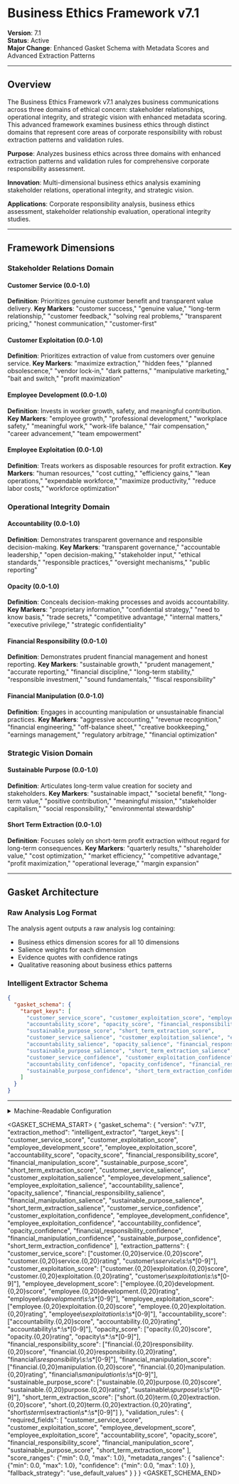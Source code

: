 # Business Ethics Framework v7.1

**Version**: 7.1  
**Status**: Active  
**Major Change**: Enhanced Gasket Schema with Metadata Scores and Advanced Extraction Patterns

---

## Overview

The Business Ethics Framework v7.1 analyzes business communications across three domains of ethical concern: stakeholder relationships, operational integrity, and strategic vision with enhanced metadata scoring. This advanced framework examines business ethics through distinct domains that represent core areas of corporate responsibility with robust extraction patterns and validation rules.

**Purpose**: Analyzes business ethics across three domains with enhanced extraction patterns and validation rules for comprehensive corporate responsibility assessment.

**Innovation**: Multi-dimensional business ethics analysis examining stakeholder relations, operational integrity, and strategic vision.

**Applications**: Corporate responsibility analysis, business ethics assessment, stakeholder relationship evaluation, operational integrity studies.

---

## Framework Dimensions

### **Stakeholder Relations Domain**

#### Customer Service (0.0-1.0)
**Definition**: Prioritizes genuine customer benefit and transparent value delivery.
**Key Markers**: "customer success," "genuine value," "long-term relationship," "customer feedback," "solving real problems," "transparent pricing," "honest communication," "customer-first"

#### Customer Exploitation (0.0-1.0)
**Definition**: Prioritizes extraction of value from customers over genuine service.
**Key Markers**: "maximize extraction," "hidden fees," "planned obsolescence," "vendor lock-in," "dark patterns," "manipulative marketing," "bait and switch," "profit maximization"

#### Employee Development (0.0-1.0)
**Definition**: Invests in worker growth, safety, and meaningful contribution.
**Key Markers**: "employee growth," "professional development," "workplace safety," "meaningful work," "work-life balance," "fair compensation," "career advancement," "team empowerment"

#### Employee Exploitation (0.0-1.0)
**Definition**: Treats workers as disposable resources for profit extraction.
**Key Markers**: "human resources," "cost cutting," "efficiency gains," "lean operations," "expendable workforce," "maximize productivity," "reduce labor costs," "workforce optimization"

### **Operational Integrity Domain**

#### Accountability (0.0-1.0)
**Definition**: Demonstrates transparent governance and responsible decision-making.
**Key Markers**: "transparent governance," "accountable leadership," "open decision-making," "stakeholder input," "ethical standards," "responsible practices," "oversight mechanisms," "public reporting"

#### Opacity (0.0-1.0)
**Definition**: Conceals decision-making processes and avoids accountability.
**Key Markers**: "proprietary information," "confidential strategy," "need to know basis," "trade secrets," "competitive advantage," "internal matters," "executive privilege," "strategic confidentiality"

#### Financial Responsibility (0.0-1.0)
**Definition**: Demonstrates prudent financial management and honest reporting.
**Key Markers**: "sustainable growth," "prudent management," "accurate reporting," "financial discipline," "long-term stability," "responsible investment," "sound fundamentals," "fiscal responsibility"

#### Financial Manipulation (0.0-1.0)
**Definition**: Engages in accounting manipulation or unsustainable financial practices.
**Key Markers**: "aggressive accounting," "revenue recognition," "financial engineering," "off-balance sheet," "creative bookkeeping," "earnings management," "regulatory arbitrage," "financial optimization"

### **Strategic Vision Domain**

#### Sustainable Purpose (0.0-1.0)
**Definition**: Articulates long-term value creation for society and stakeholders.
**Key Markers**: "sustainable impact," "societal benefit," "long-term value," "positive contribution," "meaningful mission," "stakeholder capitalism," "social responsibility," "environmental stewardship"

#### Short Term Extraction (0.0-1.0)
**Definition**: Focuses solely on short-term profit extraction without regard for long-term consequences.
**Key Markers**: "quarterly results," "shareholder value," "cost optimization," "market efficiency," "competitive advantage," "profit maximization," "operational leverage," "margin expansion"

---

## Gasket Architecture

### Raw Analysis Log Format
The analysis agent outputs a raw analysis log containing:
- Business ethics dimension scores for all 10 dimensions
- Salience weights for each dimension
- Evidence quotes with confidence ratings
- Qualitative reasoning about business ethics patterns

### Intelligent Extractor Schema
```json
{
  "gasket_schema": {
    "target_keys": [
      "customer_service_score", "customer_exploitation_score", "employee_development_score", "employee_exploitation_score",
      "accountability_score", "opacity_score", "financial_responsibility_score", "financial_manipulation_score",
      "sustainable_purpose_score", "short_term_extraction_score",
      "customer_service_salience", "customer_exploitation_salience", "employee_development_salience", "employee_exploitation_salience",
      "accountability_salience", "opacity_salience", "financial_responsibility_salience", "financial_manipulation_salience",
      "sustainable_purpose_salience", "short_term_extraction_salience",
      "customer_service_confidence", "customer_exploitation_confidence", "employee_development_confidence", "employee_exploitation_confidence",
      "accountability_confidence", "opacity_confidence", "financial_responsibility_confidence", "financial_manipulation_confidence",
      "sustainable_purpose_confidence", "short_term_extraction_confidence"
    ]
  }
}
```

---

<details><summary>Machine-Readable Configuration</summary>

```json
{
  "name": "business_ethics_v7_1",
  "version": "v7.1",
  "display_name": "Business Ethics Framework v7.1",
  "analysis_variants": {
    "default": {
      "description": "Complete multi-dimensional business ethics analysis with raw analysis log output.",
      "analysis_prompt": "You are an expert analyst specializing in business ethics and corporate responsibility across diverse contexts. Your task is to analyze the provided text using the Business Ethics Framework v7.1, which captures business ethics patterns through three domains with enhanced metadata scoring and comprehensive corporate responsibility assessment.\n\nThe framework evaluates business ethics across three domains:\n\n**Stakeholder Relations Domain**: Customer Service (0.0-1.0) - genuine customer benefit and transparent value delivery vs. Customer Exploitation (0.0-1.0) - extraction of value from customers over genuine service; Employee Development (0.0-1.0) - worker growth, safety, and meaningful contribution vs. Employee Exploitation (0.0-1.0) - treating workers as disposable resources.\n\n**Operational Integrity Domain**: Accountability (0.0-1.0) - transparent governance and responsible decision-making vs. Opacity (0.0-1.0) - concealing decision-making processes; Financial Responsibility (0.0-1.0) - prudent financial management and honest reporting vs. Financial Manipulation (0.0-1.0) - accounting manipulation or unsustainable practices.\n\n**Strategic Vision Domain**: Sustainable Purpose (0.0-1.0) - long-term value creation for society and stakeholders vs. Short Term Extraction (0.0-1.0) - focusing solely on short-term profit extraction.\n\nFor each dimension, provide:\n- **Score (0.0-1.0)**: Based on strength of evidence in the text\n- **Salience (0.0-1.0)**: How central is this dimension to this specific text?\n- **Confidence (0.0-1.0)**: How certain are you in this assessment?\n\nWrite a comprehensive analytical report that covers:\n- Application of the Business Ethics methodology to this specific text\n- Detailed analysis of each relevant dimension with scores, salience, confidence, and evidence\n- Assessment of business ethics patterns across all three domains\n- Overall corporate responsibility profile with domain weighting\n- Key insights about the organization's ethical approach and stakeholder orientation\n\nEmbed your numerical assessments naturally within the analysis. For example: 'This text demonstrates strong customer service orientation (customer service score: 0.8, salience: 0.9, confidence: 0.7) with frequent references to genuine customer benefit.' Focus on rigorous intellectual analysis supported by direct textual evidence and clear reasoning for all scores and metadata."
    }
  },
  "dimension_groups": {
    "stakeholder_relations": ["customer_service", "customer_exploitation", "employee_development", "employee_exploitation"],
    "operational_integrity": ["accountability", "opacity", "financial_responsibility", "financial_manipulation"],
    "strategic_vision": ["sustainable_purpose", "short_term_extraction"]
  },
  "calculation_spec": {
    "stakeholder_focus_index": "(customer_service_score + employee_development_score - customer_exploitation_score - employee_exploitation_score) / 4",
    "operational_integrity_index": "(accountability_score + financial_responsibility_score - opacity_score - financial_manipulation_score) / 4",
    "strategic_sustainability_score": "(sustainable_purpose_score - short_term_extraction_score + 1) / 2",
    "salience_weighted_stakeholder_focus_index": "((customer_service_score * customer_service_salience + employee_development_score * employee_development_salience) - (customer_exploitation_score * customer_exploitation_salience + employee_exploitation_score * employee_exploitation_salience)) / (customer_service_salience + employee_development_salience + customer_exploitation_salience + employee_exploitation_salience + 1e-9)",
    "salience_weighted_operational_integrity_index": "((accountability_score * accountability_salience + financial_responsibility_score * financial_responsibility_salience) - (opacity_score * opacity_salience + financial_manipulation_score * financial_manipulation_salience)) / (accountability_salience + financial_responsibility_salience + opacity_salience + financial_manipulation_salience + 1e-9)",
    "salience_weighted_strategic_sustainability_score": "(sustainable_purpose_score * sustainable_purpose_salience - short_term_extraction_score * short_term_extraction_salience + (sustainable_purpose_salience + short_term_extraction_salience + 1e-9) / 2) / (sustainable_purpose_salience + short_term_extraction_salience + 1e-9)",
    "salience_weighted_business_ethics_index": "(stakeholder_focus_index * ((customer_service_salience + employee_development_salience + customer_exploitation_salience + employee_exploitation_salience + 1e-9) / 4) + operational_integrity_index * ((accountability_salience + financial_responsibility_salience + opacity_salience + financial_manipulation_salience + 1e-9) / 4) + strategic_sustainability_score * ((sustainable_purpose_salience + short_term_extraction_salience + 1e-9) / 2)) / (((customer_service_salience + employee_development_salience + customer_exploitation_salience + employee_exploitation_salience + 1e-9) / 4) + ((accountability_salience + financial_responsibility_salience + opacity_salience + financial_manipulation_salience + 1e-9) / 4) + ((sustainable_purpose_salience + short_term_extraction_salience + 1e-9) / 2))"
  },
  "reliability_rubric": {
    "cronbachs_alpha": {
      "excellent": [0.80, 1.0],
      "good": [0.70, 0.79],
      "acceptable": [0.60, 0.69],
      "poor": [0.0, 0.59]
    },
    "notes": "Defines quality thresholds for framework reliability. The Synthesis Agent uses this for automated fit assessment."
  }
}
```

</details>

<GASKET_SCHEMA_START>
{
  "gasket_schema": {
    "version": "v7.1",
    "extraction_method": "intelligent_extractor",
    "target_keys": [
      "customer_service_score", "customer_exploitation_score", "employee_development_score", "employee_exploitation_score",
      "accountability_score", "opacity_score", "financial_responsibility_score", "financial_manipulation_score",
      "sustainable_purpose_score", "short_term_extraction_score",
      "customer_service_salience", "customer_exploitation_salience", "employee_development_salience", "employee_exploitation_salience",
      "accountability_salience", "opacity_salience", "financial_responsibility_salience", "financial_manipulation_salience",
      "sustainable_purpose_salience", "short_term_extraction_salience",
      "customer_service_confidence", "customer_exploitation_confidence", "employee_development_confidence", "employee_exploitation_confidence",
      "accountability_confidence", "opacity_confidence", "financial_responsibility_confidence", "financial_manipulation_confidence",
      "sustainable_purpose_confidence", "short_term_extraction_confidence"
    ],
    "extraction_patterns": {
      "customer_service_score": ["customer.{0,20}service.{0,20}score", "customer.{0,20}service.{0,20}rating", "customer\\s*service\\s*:\\s*[0-9]"],
      "customer_exploitation_score": ["customer.{0,20}exploitation.{0,20}score", "customer.{0,20}exploitation.{0,20}rating", "customer\\s*exploitation\\s*:\\s*[0-9]"],
      "employee_development_score": ["employee.{0,20}development.{0,20}score", "employee.{0,20}development.{0,20}rating", "employee\\s*development\\s*:\\s*[0-9]"],
      "employee_exploitation_score": ["employee.{0,20}exploitation.{0,20}score", "employee.{0,20}exploitation.{0,20}rating", "employee\\s*exploitation\\s*:\\s*[0-9]"],
      "accountability_score": ["accountability.{0,20}score", "accountability.{0,20}rating", "accountability\\s*:\\s*[0-9]"],
      "opacity_score": ["opacity.{0,20}score", "opacity.{0,20}rating", "opacity\\s*:\\s*[0-9]"],
      "financial_responsibility_score": ["financial.{0,20}responsibility.{0,20}score", "financial.{0,20}responsibility.{0,20}rating", "financial\\s*responsibility\\s*:\\s*[0-9]"],
      "financial_manipulation_score": ["financial.{0,20}manipulation.{0,20}score", "financial.{0,20}manipulation.{0,20}rating", "financial\\s*manipulation\\s*:\\s*[0-9]"],
      "sustainable_purpose_score": ["sustainable.{0,20}purpose.{0,20}score", "sustainable.{0,20}purpose.{0,20}rating", "sustainable\\s*purpose\\s*:\\s*[0-9]"],
      "short_term_extraction_score": ["short.{0,20}term.{0,20}extraction.{0,20}score", "short.{0,20}term.{0,20}extraction.{0,20}rating", "short\\s*term\\s*extraction\\s*:\\s*[0-9]"]
    },
    "validation_rules": {
      "required_fields": [
        "customer_service_score", "customer_exploitation_score", "employee_development_score", "employee_exploitation_score",
        "accountability_score", "opacity_score", "financial_responsibility_score", "financial_manipulation_score",
        "sustainable_purpose_score", "short_term_extraction_score"
      ],
      "score_ranges": {"min": 0.0, "max": 1.0},
      "metadata_ranges": {
        "salience": {"min": 0.0, "max": 1.0},
        "confidence": {"min": 0.0, "max": 1.0}
      },
      "fallback_strategy": "use_default_values"
    }
  }
}
<GASKET_SCHEMA_END>